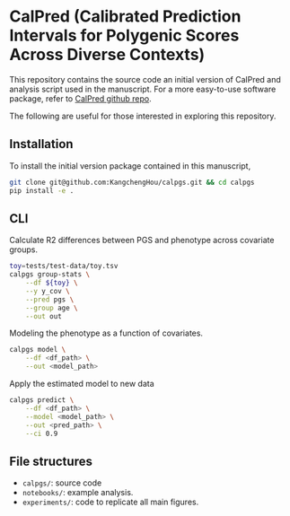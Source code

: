 # CalPred (Calibrated Prediction Intervals for Polygenic Scores Across Diverse Contexts)

This repository contains the source code an initial version of CalPred and analysis script used in the manuscript. For a more easy-to-use software package, refer to [CalPred github repo](https://github.com/KangchengHou/calpred).

The following are useful for those interested in exploring this repository.

## Installation
To install the initial version package contained in this manuscript,
```bash
git clone git@github.com:KangchengHou/calpgs.git && cd calpgs
pip install -e .
```

## CLI
Calculate R2 differences between PGS and phenotype across covariate groups.
```bash
toy=tests/test-data/toy.tsv
calpgs group-stats \
    --df ${toy} \
    --y y_cov \
    --pred pgs \
    --group age \
    --out out
```

Modeling the phenotype as a function of covariates.
```bash
calpgs model \
    --df <df_path> \
    --out <model_path>
```

Apply the estimated model to new data
```bash
calpgs predict \
    --df <df_path> \
    --model <model_path> \
    --out <pred_path> \
    --ci 0.9
```

## File structures

- `calpgs/`: source code
- `notebooks/`: example analysis.
- `experiments/`: code to replicate all main figures.
